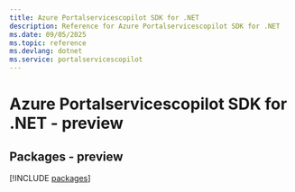 ```yaml
---
title: Azure Portalservicescopilot SDK for .NET
description: Reference for Azure Portalservicescopilot SDK for .NET
ms.date: 09/05/2025
ms.topic: reference
ms.devlang: dotnet
ms.service: portalservicescopilot
---
```

# Azure Portalservicescopilot SDK for .NET - preview
## Packages - preview
[!INCLUDE [packages](portalservicescopilot-index.md)]